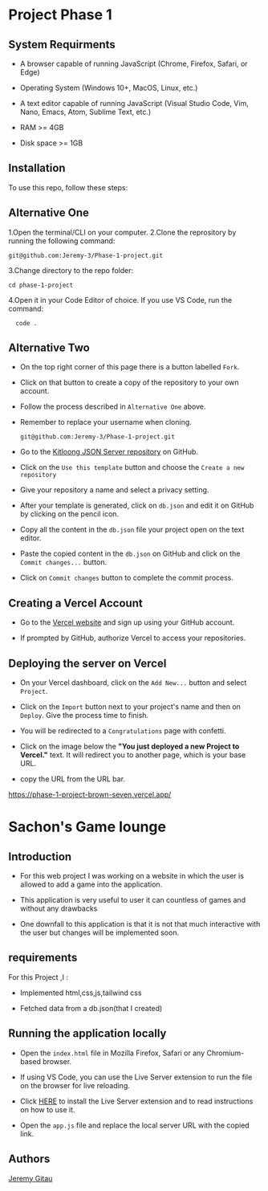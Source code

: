 # Project Phase 1

## System Requirments
- A browser capable of running JavaScript (Chrome, Firefox, Safari, or Edge)

- Operating System (Windows 10+, MacOS, Linux, etc.)
- A text editor capable of running JavaScript (Visual Studio Code, Vim, Nano, Emacs, Atom, Sublime Text, etc.)

- RAM >= 4GB
- Disk space >= 1GB

## Installation

To use this repo, follow these steps:

## Alternative One
1.Open the terminal/CLI
on your computer.
2.Clone the reprository by running the following command:

    git@github.com:Jeremy-3/Phase-1-project.git
    
3.Change directory to the repo folder:

    cd phase-1-project

4.Open it in your Code Editor of choice. If you use VS Code, run the command:

      code .

 ## Alternative Two
- On the top right corner of this page there is a button labelled `Fork`.

- Click on that button to create a copy of the repository to your own account.

- Follow the process described in `Alternative One` above.

- Remember to replace your username when cloning.

      git@github.com:Jeremy-3/Phase-1-project.git

- Go to the [Kitloong JSON Server repository](https://github.com/kitloong/json-server-vercel) on GitHub.

- Click on the `Use this template` button and choose the `Create a new repository`

- Give your repository a name and select a privacy setting.

- After your template is generated, click on `db.json` and edit it on GitHub by clicking on the pencil icon.

- Copy all the content in the `db.json` file your project open on the text editor.

- Paste the copied content in the `db.json` on GitHub and click on the `Commit changes...` button.

- Click on `Commit changes` button to complete the commit process.

## Creating a Vercel Account

- Go to the [Vercel website](https://vercel.com/) and sign up using your GitHub account.

- If prompted by GitHub, authorize Vercel to access your repositories.

## Deploying the server on Vercel

- On your Vercel dashboard, click on the `Add New...` button and select `Project`.

- Click on the `Import` button next to your project's name and then on `Deploy`. Give the process time to finish.

- You will be redirected to a `Congratulations` page with confetti.

- Click on the image below the **"You just deployed a new Project to Vercel."** text. It will redirect you to another page, which is your base URL.


- copy the URL from the URL bar.

https://phase-1-project-brown-seven.vercel.app/

# Sachon's Game lounge

## Introduction 
- For this web project I was working on a website in which the user is allowed to add a game into the application.
 
- This  application is very useful to user it can countless of games and without any drawbacks

- One downfall to this application is that it is not that much interactive with the user but changes will be implemented soon.

## requirements 
For this Project ,I :

- Implemented html,css,js,tailwind css

- Fetched data from a db.json(that I created)

## Running the application locally

- Open the `index.html` file in Mozilla Firefox, Safari or any Chromium-based browser.

- If using VS Code, you can use the Live Server extension to run the file on the browser for live reloading.

- Click [HERE](https://marketplace.visualstudio.com/items?itemName=ritwickdey.LiveServer) to install the Live Server extension and to read instructions on how to use it.

- Open the `app.js` file and replace the local server URL with the copied link.

## Authors
[Jeremy Gitau](https://github.com/Jeremy-3)